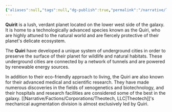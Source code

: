 ```yaml
---
{"aliases":null,"tags":null,"dg-publish":true,"permalink":"/narrative/locations/worlds/quirit/","dgPassFrontmatter":true}
---
```




**Quirit** is a lush, verdant planet located on the lower west side of the galaxy. It is home to a technologically advanced species known as the Quiri, who are highly attuned to the natural world and are fiercely protective of their planet's delicate ecosystem.

The **Quiri** have developed a unique system of underground cities in order to preserve the surface of their planet for wildlife and natural habitats. These underground cities are connected by a network of tunnels and are powered by renewable energy sources.

In addition to their eco-friendly approach to living, the Quiri are also known for their advanced medical and scientific research. They have made numerous discoveries in the fields of xenogenetics and biotechnology, and their hospitals and research facilities are considered some of the best in the galaxy. [[Narrative/Factions/Corporations/Theotech, LLC\|Theotech]]'s mechanical augmentation division is almost exclusively led by Quiri.